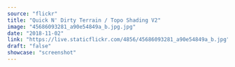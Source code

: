 ```yaml
---
source: "flickr"
title: "Quick N' Dirty Terrain / Topo Shading V2"
image: "45686093281_a90e54849a_b.jpg.jpg"
date: "2018-11-02"
link: "https://live.staticflickr.com/4856/45686093281_a90e54849a_b.jpg"
draft: "false"
showcase: "screenshot"
---
```

